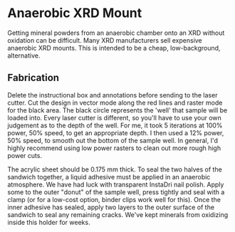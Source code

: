# Anaerobic XRD Mount

Getting mineral powders from an anaerobic chamber onto an XRD without oxidation can be difficult. Many XRD manufacturers sell expensive anaerobic XRD mounts. This is intended to be a cheap, low-background, alternative.

## Fabrication

Delete the instructional box and annotations before sending to the laser cutter. Cut the design in vector mode along the red lines and raster mode for the black area. The black circle represents the 'well' that sample will be loaded into. Every laser cutter is different, so you'll have to use your own judgement as to the depth of the well. For me, it took 5 iterations at 100% power, 50% speed, to get an appropriate depth. I then used a 12% power, 50% speed, to smooth out the bottom of the sample well. In general, I'd highly recommend using low power rasters to clean out more rough high power cuts.

The acrylic sheet should be 0.175 mm thick. To seal the two halves of the sandwich together, a liquid adhesive must be applied in an anaerobic atmosphere. We have had luck with transparent InstaDri nail polish. Apply some to the outer "donut" of the sample well, press tightly and seal with a clamp (or for a low-cost option, binder clips work well for this). Once the inner adhesive has sealed, apply two layers to the outer surface of the sandwich to seal any remaining cracks. We've kept minerals from oxidizing inside this holder for weeks.
